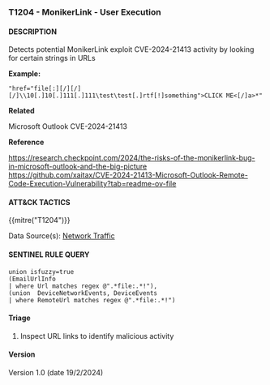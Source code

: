 ### T1204 - MonikerLink - User Execution

#### DESCRIPTION

Detects potential MonikerLink exploit CVE-2024-21413 activity by looking for certain strings in URLs

**Example:**

```
"href="file[:][/][/][/]\\10[.]10[.]111[.]111\test\test[.]rtf[!]something">CLICK ME<[/]a>*"
```

**Related**

Microsoft Outlook CVE-2024-21413

**Reference**

https://research.checkpoint.com/2024/the-risks-of-the-monikerlink-bug-in-microsoft-outlook-and-the-big-picture <br>
https://github.com/xaitax/CVE-2024-21413-Microsoft-Outlook-Remote-Code-Execution-Vulnerability?tab=readme-ov-file <br>

#### ATT&CK TACTICS

{{mitre("T1204")}}

Data Source(s): [Network Traffic](https://attack.mitre.org/datasources/DS0029/)

#### SENTINEL RULE QUERY

```
union isfuzzy=true 
(EmailUrlInfo
| where Url matches regex @".*file:.*!"),
(union  DeviceNetworkEvents, DeviceEvents
| where RemoteUrl matches regex @".*file:.*!")
```

#### Triage

1. Inspect URL links to identify malicious activity

#### Version

Version 1.0 (date 19/2/2024)
